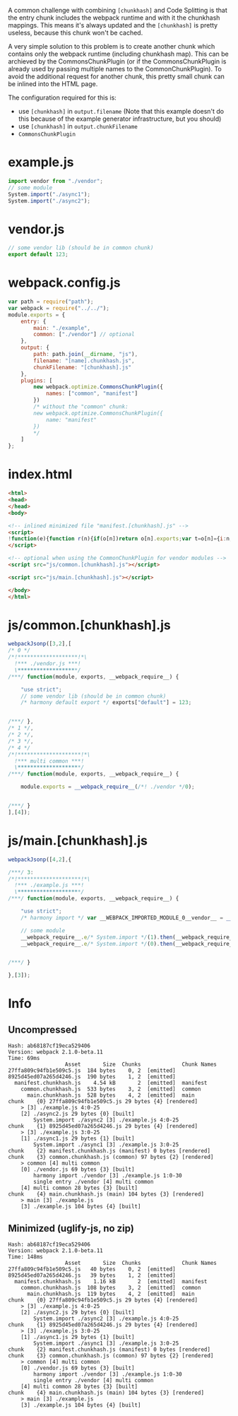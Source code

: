 A common challenge with combining `[chunkhash]` and Code Splitting is that the entry chunk includes the webpack runtime and with it the chunkhash mappings. This means it's always updated and the `[chunkhash]` is pretty useless, because this chunk won't be cached.

A very simple solution to this problem is to create another chunk which contains only the webpack runtime (including chunkhash map). This can be archieved by the CommonsChunkPlugin (or if the CommonsChunkPlugin is already used by passing multiple names to the CommonChunkPlugin). To avoid the additional request for another chunk, this pretty small chunk can be inlined into the HTML page.

The configuration required for this is:

* use `[chunkhash]` in `output.filename` (Note that this example doesn't do this because of the example generator infrastructure, but you should)
* use `[chunkhash]` in `output.chunkFilename`
* `CommonsChunkPlugin`

# example.js

``` javascript
import vendor from "./vendor";
// some module
System.import("./async1");
System.import("./async2");
```

# vendor.js

``` javascript
// some vendor lib (should be in common chunk)
export default 123;
```

# webpack.config.js

``` javascript
var path = require("path");
var webpack = require("../../");
module.exports = {
	entry: {
		main: "./example",
		common: ["./vendor"] // optional
	},
	output: {
		path: path.join(__dirname, "js"),
		filename: "[name].chunkhash.js",
		chunkFilename: "[chunkhash].js"
	},
	plugins: [
		new webpack.optimize.CommonsChunkPlugin({
			names: ["common", "manifest"]
		})
		/* without the "common" chunk:
		new webpack.optimize.CommonsChunkPlugin({
			name: "manifest"
		})
		*/
	]
};
```

# index.html

``` html
<html>
<head>
</head>
<body>

<!-- inlined minimized file "manifest.[chunkhash].js" -->
<script>
!function(e){function r(n){if(o[n])return o[n].exports;var t=o[n]={i:n,l:!1,exports:{}};return e[n].call(t.exports,t,t.exports,r),t.l=!0,t.exports}var n=window.webpackJsonp;window.webpackJsonp=function(o,a,c){for(var i,f,u,s=0,d=[];s<o.length;s++)f=o[s],t[f]&&d.push(t[f][0]),t[f]=0;for(i in a)Object.prototype.hasOwnProperty.call(a,i)&&(e[i]=a[i]);for(n&&n(o,a,c);d.length;)d.shift()();if(c)for(s=0;s<c.length;s++)u=r(c[s]);return u};var o={},t={2:0};r.e=function(e){function n(){a.onerror=a.onload=null,clearTimeout(c);var r=t[e];0!==r&&(r&&r[1](new Error("Loading chunk "+e+" failed.")),t[e]=void 0)}if(0===t[e])return Promise.resolve();if(t[e])return t[e][2];var o=document.getElementsByTagName("head")[0],a=document.createElement("script");a.type="text/javascript",a.charset="utf-8",a.async=!0,a.timeout=12e4,a.src=r.p+""+{0:"27ffa809c94fb1e509c5",1:"8925d45ed07a265d4246",3:"f2764945b8b62e30c662",4:"6bfc9d48a8bd1d8dd399"}[e]+".js";var c=setTimeout(n,12e4);a.onerror=a.onload=n,o.appendChild(a);var i=new Promise(function(r,n){t[e]=[r,n]});return t[e][2]=i},r.m=e,r.c=o,r.i=function(e){return e},r.p="js/",r.oe=function(e){throw console.error(e),e}}([]);
</script>

<!-- optional when using the CommonChunkPlugin for vendor modules -->
<script src="js/common.[chunkhash].js"></script>

<script src="js/main.[chunkhash].js"></script>

</body>
</html>
```

# js/common.[chunkhash].js

``` javascript
webpackJsonp([3,2],[
/* 0 */
/*!*******************!*\
  !*** ./vendor.js ***!
  \*******************/
/***/ function(module, exports, __webpack_require__) {

	"use strict";
	// some vendor lib (should be in common chunk)
	/* harmony default export */ exports["default"] = 123;


/***/ },
/* 1 */,
/* 2 */,
/* 3 */,
/* 4 */
/*!********************!*\
  !*** multi common ***!
  \********************/
/***/ function(module, exports, __webpack_require__) {

	module.exports = __webpack_require__(/*! ./vendor */0);


/***/ }
],[4]);
```

# js/main.[chunkhash].js

``` javascript
webpackJsonp([4,2],{

/***/ 3:
/*!********************!*\
  !*** ./example.js ***!
  \********************/
/***/ function(module, exports, __webpack_require__) {

	"use strict";
	/* harmony import */ var __WEBPACK_IMPORTED_MODULE_0__vendor__ = __webpack_require__(/*! ./vendor */ 0);

	// some module
	__webpack_require__.e/* System.import */(1).then(__webpack_require__.bind(null, /*! ./async1 */ 1));
	__webpack_require__.e/* System.import */(0).then(__webpack_require__.bind(null, /*! ./async2 */ 2));


/***/ }

},[3]);
```

# Info

## Uncompressed

```
Hash: ab68187cf19eca529406
Version: webpack 2.1.0-beta.11
Time: 69ms
                  Asset       Size  Chunks             Chunk Names
27ffa809c94fb1e509c5.js  184 bytes    0, 2  [emitted]  
8925d45ed07a265d4246.js  190 bytes    1, 2  [emitted]  
  manifest.chunkhash.js    4.54 kB       2  [emitted]  manifest
    common.chunkhash.js  533 bytes    3, 2  [emitted]  common
      main.chunkhash.js  528 bytes    4, 2  [emitted]  main
chunk    {0} 27ffa809c94fb1e509c5.js 29 bytes {4} [rendered]
    > [3] ./example.js 4:0-25
    [2] ./async2.js 29 bytes {0} [built]
        System.import ./async2 [3] ./example.js 4:0-25
chunk    {1} 8925d45ed07a265d4246.js 29 bytes {4} [rendered]
    > [3] ./example.js 3:0-25
    [1] ./async1.js 29 bytes {1} [built]
        System.import ./async1 [3] ./example.js 3:0-25
chunk    {2} manifest.chunkhash.js (manifest) 0 bytes [rendered]
chunk    {3} common.chunkhash.js (common) 97 bytes {2} [rendered]
    > common [4] multi common 
    [0] ./vendor.js 69 bytes {3} [built]
        harmony import ./vendor [3] ./example.js 1:0-30
        single entry ./vendor [4] multi common
    [4] multi common 28 bytes {3} [built]
chunk    {4} main.chunkhash.js (main) 104 bytes {3} [rendered]
    > main [3] ./example.js 
    [3] ./example.js 104 bytes {4} [built]
```

## Minimized (uglify-js, no zip)

```
Hash: ab68187cf19eca529406
Version: webpack 2.1.0-beta.11
Time: 148ms
                  Asset       Size  Chunks             Chunk Names
27ffa809c94fb1e509c5.js   40 bytes    0, 2  [emitted]  
8925d45ed07a265d4246.js   39 bytes    1, 2  [emitted]  
  manifest.chunkhash.js    1.16 kB       2  [emitted]  manifest
    common.chunkhash.js  108 bytes    3, 2  [emitted]  common
      main.chunkhash.js  119 bytes    4, 2  [emitted]  main
chunk    {0} 27ffa809c94fb1e509c5.js 29 bytes {4} [rendered]
    > [3] ./example.js 4:0-25
    [2] ./async2.js 29 bytes {0} [built]
        System.import ./async2 [3] ./example.js 4:0-25
chunk    {1} 8925d45ed07a265d4246.js 29 bytes {4} [rendered]
    > [3] ./example.js 3:0-25
    [1] ./async1.js 29 bytes {1} [built]
        System.import ./async1 [3] ./example.js 3:0-25
chunk    {2} manifest.chunkhash.js (manifest) 0 bytes [rendered]
chunk    {3} common.chunkhash.js (common) 97 bytes {2} [rendered]
    > common [4] multi common 
    [0] ./vendor.js 69 bytes {3} [built]
        harmony import ./vendor [3] ./example.js 1:0-30
        single entry ./vendor [4] multi common
    [4] multi common 28 bytes {3} [built]
chunk    {4} main.chunkhash.js (main) 104 bytes {3} [rendered]
    > main [3] ./example.js 
    [3] ./example.js 104 bytes {4} [built]
```